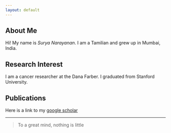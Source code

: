 ```yaml
---
layout: default
---
```


## About Me

<!-- <img class="profile-picture" src="sherlock.jpg"> -->

Hi! My name is *Surya Narayanan*. I am a Tamilian and grew up in Mumbai, India.

## Research Interest

I am a cancer researcher at the Dana Farber. I graduated from Stanford University.

## Publications
 
Here is a link to my [google scholar](https://scholar.google.com/citations?user=91W6K84AAAAJ&hl=en)

<!-- ## Typography

Something *italics* and something **bold**. -->

<!-- Here is a table

Year | Award | Category
-----|-------|--------
2014 | Emmy  | Won Outstanding Lead Actor in a miniseries or a movie
2015 | BAFTA | Nominated for Best Leading Actor for Sherlock
2014 | Satellite | Won Best Actor miniseries or television film

Here is a horizontal rule -->

---

> To a great mind, nothing is little


